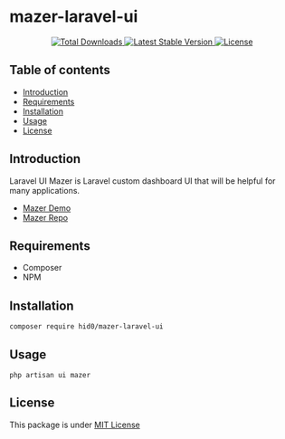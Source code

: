 # mazer-laravel-ui

<p align="center">
    <a href="https://packagist.org/packages/hid0/mazer-laravel-ui">
        <img src="https://img.shields.io/packagist/dt/hid0/mazer-laravel-ui" alt="Total Downloads">
    </a>
    <a href="https://packagist.org/packages/hid0/mazer-laravel-ui">
        <img src="https://img.shields.io/packagist/v/hid0/mazer-laravel-ui" alt="Latest Stable Version">
    </a>
    <a href="https://packagist.org/packages/hid0/mazer-laravel-ui">
        <img src="https://img.shields.io/packagist/l/hid0/mazer-laravel-ui" alt="License">
    </a>
</p>

## Table of contents

- [Introduction](#introduction)
- [Requirements](#requirements)
- [Installation](#installation)
- [Usage](#usage)
- [License](#license)

## Introduction

Laravel UI Mazer is Laravel custom dashboard UI that will be helpful for many applications.

- [Mazer Demo](https://zuramai.github.io/mazer/demo)
- [Mazer Repo](https://github.com/zuramai/mazer)

## Requirements

- Composer
- NPM

## Installation

```
composer require hid0/mazer-laravel-ui
```

## Usage

```
php artisan ui mazer
```

## License

This package is under [MIT License](LICENSE.md)
